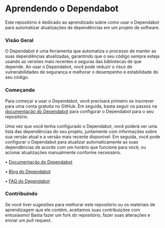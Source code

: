 # Aprendendo o Dependabot


Este repositório é dedicado ao aprendizado sobre como usar o Dependabot para automatizar atualizações de dependências em um projeto de software.

### Visão Geral
O Dependabot é uma ferramenta que automatiza o processo de manter as suas dependências atualizadas, garantindo que o seu código sempre esteja usando as versões mais recentes e seguras das bibliotecas de que depende. Ao usar o Dependabot, você pode reduzir o risco de vulnerabilidades de segurança e melhorar o desempenho e estabilidade do seu código.

### Começando
Para começar a usar o Dependabot, você precisará primeiro se inscrever para uma conta gratuita no GitHub. Em seguida, basta seguir os passos na [documentação do Dependabot](https://docs.github.com/pt/code-security/dependabot/dependabot-version-updates) para configurar o Dependabot para o seu repositório.

Uma vez que você tenha configurado o Dependabot, você poderá ver uma lista das dependências do seu projeto, juntamente com informações sobre sua versão atual e a versão mais recente disponível. Em seguida, você pode configurar o Dependabot para atualizar automaticamente as suas dependências de acordo com um horário que funcione para você, ou acionar atualizações manualmente conforme necessário.

• [Documentação do Dependabot](https://docs.github.com/pt/code-security/dependabot)

• [Blog do Dependabot](https://github.blog/?s=dependabot)

• [FAQ do Dependabot](https://docs.github.com/pt/code-security/dependabot/dependabot-version-updates/about-dependabot-version-updates)


### Contribuindo
Se você tiver sugestões para melhorar este repositório ou os materiais de aprendizagem que ele contém, aceitamos suas contribuições com entusiasmo! Basta fazer um fork do repositório, fazer suas alterações e enviar um pull request.

